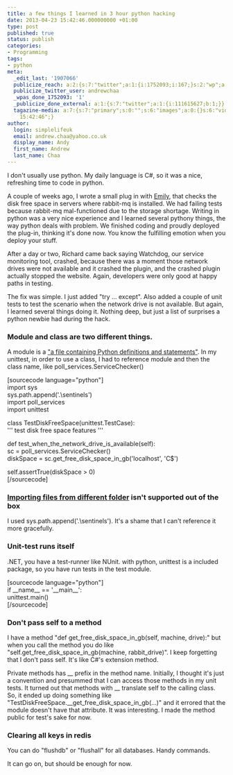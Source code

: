 ```yaml
---
title: a few things I learned in 3 hour python hacking
date: 2013-04-23 15:42:46.000000000 +01:00
type: post
published: true
status: publish
categories:
- Programming
tags:
- python
meta:
  _edit_last: '1907066'
  publicize_reach: a:2:{s:7:"twitter";a:1:{i:1752093;i:167;}s:2:"wp";a:1:{i:0;i:7;}}
  publicize_twitter_user: andrewchaa
  _wpas_done_1752093: '1'
  _publicize_done_external: a:1:{s:7:"twitter";a:1:{i:111615627;b:1;}}
  tagazine-media: a:7:{s:7:"primary";s:0:"";s:6:"images";a:0:{}s:6:"videos";a:0:{}s:11:"image_count";i:0;s:6:"author";s:7:"1907066";s:7:"blog_id";s:7:"1833431";s:9:"mod_stamp";s:19:"2013-04-23
    15:42:46";}
author:
  login: simplelifeuk
  email: andrew.chaa@yahoo.co.uk
  display_name: Andy
  first_name: Andrew
  last_name: Chaa
---
```

<p>I don't usually use python. My daily language is C#, so it was a nice, refreshing time to code in python.</p>
<p>A couple of weeks ago, I wrote a small plug in with <a href="http://www.linkedin.com/pub/emily-skitek/7/ab1/ab3">Emily</a>, that checks the disk free space in servers where rabbit-mq is installed. We had failing tests because rabbit-mq mal-functioned due to the storage shortage. Writing in python was a very nice experience and I learned several pythony things, the way python deals with problem. We finished coding and proudly deployed the plug-in, thinking it's done now. You know the fulfilling emotion when you deploy your stuff.</p>
<p>After a day or two, Richard came back saying Watchdog, our service monitoring tool, crashed, because there was a moment those network drives were not available and it crashed the plugin, and the crashed plugin actually stopped the website. Again, developers were only good at happy paths in testing.</p>
<p>The fix was simple. I just added "try ... except". Also added a couple of unit tests to test the scenario when the network drive is not available. But again, I learned several things doing it. Nothing deep, but just a list of surprises a python newbie had during the hack.</p>
<h3>Module and class are two different things.</h3>
<p>A module is a <a href="http://docs.python.org/2/tutorial/modules.html">"a file containing Python definitions and statements"</a>. In my unittest, in order to use a class, I had to reference module and then the class name, like poll_services.ServiceChecker()</p>
<p>[sourcecode language="python"]<br />
import sys<br />
sys.path.append('.\sentinels')<br />
import poll_services<br />
import unittest</p>
<p>class TestDiskFreeSpace(unittest.TestCase):<br />
    ''' test disk free space features '''</p>
<p>    def test_when_the_network_drive_is_available(self):<br />
        sc = poll_services.ServiceChecker()<br />
        diskSpace = sc.get_free_disk_space_in_gb('localhost', 'C$')</p>
<p>        self.assertTrue(diskSpace &gt; 0)<br />
[/sourcecode]</p>
<h3><a href="http://stackoverflow.com/questions/4383571/importing-files-from-different-folder-in-python">Importing files from different folder</a> isn't supported out of the box</h3>
<p>I used sys.path.append('.\sentinels'). It's a shame that I can't reference it more gracefully.</p>
<h3>Unit-test runs itself</h3>
<p>.NET, you have a test-runner like NUnit. with python, unittest is a included package, so you have run tests in the test module.</p>
<p>[sourcecode language="python"]<br />
if __name__ == '__main__':<br />
    unittest.main()<br />
[/sourcecode]</p>
<h3>Don't pass self to a method</h3>
<p>I have a method "def get_free_disk_space_in_gb(self, machine, drive):" but when you call the method you do like "self.get_free_disk_space_in_gb(machine, rabbit_drive)". I keep forgetting that I don't pass self. It's like C#'s extension method.</p>
<p>Private methods has __ prefix in the method name. Initially, I thought it's just a convention and presummed that I can access those methods in my unit tests. It turned out that methods with __ translate self to the calling class. So, it ended up doing something like "TestDiskFreeSpace.__get_free_disk_space_in_gb(...)" and it errored that the module doesn't have that attribute. It was interesting. I made the method public for test's sake for now.</p>
<h3>Clearing all keys in redis</h3>
<p>You can do "flushdb" or "flushall" for all databases. Handy commands.</p>
<p>It can go on, but should be enough for now.</p>
